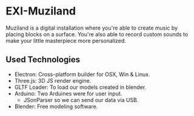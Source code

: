 # EXI-Muziland
Muziland is a digital installation where you're able to create music by placing blocks on a surface. You're also able to record custom sounds to make your little masterpiece more personalized.

## Used Technologies
- Electron: Cross-platform builder for OSX, Win & Linux.
- Three.js: 3D JS render engine.
- GLTF Loader: To load our models created in blender.
- Arduino: Two Arduines were for user input.
  - JSonParser so we can send our data via USB.
- Blender: Free modeling software.

